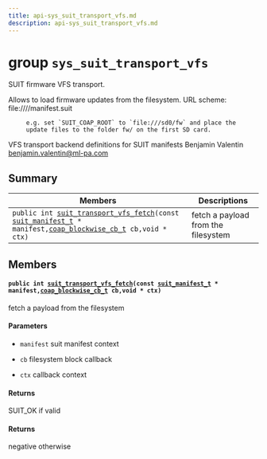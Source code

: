 ```yaml
---
title: api-sys_suit_transport_vfs.md
description: api-sys_suit_transport_vfs.md
---
```

# group `sys_suit_transport_vfs` 

SUIT firmware VFS transport.

Allows to load firmware updates from the filesystem.
         URL scheme: file://<path>/<to>/manifest.suit

         e.g. set `SUIT_COAP_ROOT` to `file:///sd0/fw` and place the
         update files to the folder fw/ on the first SD card.

VFS transport backend definitions for SUIT manifests Benjamin Valentin [benjamin.valentin@ml-pa.com](mailto:benjamin.valentin@ml-pa.com)

## Summary

 Members                        | Descriptions                                
--------------------------------|---------------------------------------------
`public int `[`suit_transport_vfs_fetch`](#group__sys__suit__transport__vfs_1gab6df83d50cd9db8fb8d1def4e8c12620)`(const `[`suit_manifest_t`](./doc/starlight-docs/src/content/docs/apidoc/api-sys_suit.md#structsuit__manifest__t)` * manifest,`[`coap_blockwise_cb_t`](./doc/starlight-docs/src/content/docs/apidoc/api-undefined.md#group__net__nanocoap_1gac1c99e4c6b4acff707d856ba0b18d590)` cb,void * ctx)`            | fetch a payload from the filesystem

## Members

#### `public int `[`suit_transport_vfs_fetch`](#group__sys__suit__transport__vfs_1gab6df83d50cd9db8fb8d1def4e8c12620)`(const `[`suit_manifest_t`](./doc/starlight-docs/src/content/docs/apidoc/api-sys_suit.md#structsuit__manifest__t)` * manifest,`[`coap_blockwise_cb_t`](./doc/starlight-docs/src/content/docs/apidoc/api-undefined.md#group__net__nanocoap_1gac1c99e4c6b4acff707d856ba0b18d590)` cb,void * ctx)` 

fetch a payload from the filesystem

#### Parameters
* `manifest` suit manifest context 

* `cb` filesystem block callback 

* `ctx` callback context

#### Returns
SUIT_OK if valid 

#### Returns
negative otherwise

